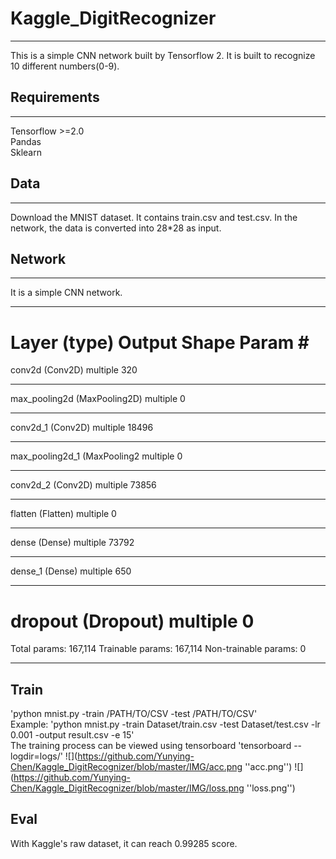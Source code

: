 # Kaggle_DigitRecognizer
----
This is a simple CNN network built by Tensorflow 2. It is built to recognize 10 different numbers(0-9).                
                                

## Requirements
----
Tensorflow >=2.0               
Pandas                
Sklearn       

## Data
----
Download the MNIST dataset. It contains train.csv and test.csv. In the network, the data is converted into 28*28 as input.        

## Network 
---
It is a simple CNN network.                 
_________________________________________________________________           
Layer (type)                 Output Shape              Param #            
=================================================================           
conv2d (Conv2D)              multiple                  320       
_________________________________________________________________           
max_pooling2d (MaxPooling2D) multiple                  0         
_________________________________________________________________            
conv2d_1 (Conv2D)            multiple                  18496                    
_________________________________________________________________              
max_pooling2d_1 (MaxPooling2 multiple                  0         
_________________________________________________________________            
conv2d_2 (Conv2D)            multiple                  73856     
_________________________________________________________________
flatten (Flatten)            multiple                  0                       
_________________________________________________________________            
dense (Dense)                multiple                  73792     
_________________________________________________________________              
dense_1 (Dense)              multiple                  650       
_________________________________________________________________              
dropout (Dropout)            multiple                  0         
=================================================================
Total params: 167,114
Trainable params: 167,114
Non-trainable params: 0
_________________________________________________________________      

## Train 
'python mnist.py -train /PATH/TO/CSV -test /PATH/TO/CSV'              
Example:
'python mnist.py -train Dataset/train.csv -test Dataset/test.csv -lr 0.001 -output result.csv -e 15'            
The training process can be viewed using tensorboard
'tensorboard --logdir=logs/'
![](https://github.com/Yunying-Chen/Kaggle_DigitRecognizer/blob/master/IMG/acc.png ''acc.png'')
![](https://github.com/Yunying-Chen/Kaggle_DigitRecognizer/blob/master/IMG/loss.png ''loss.png'')

## Eval
With Kaggle's raw dataset, it can reach 0.99285 score. 
